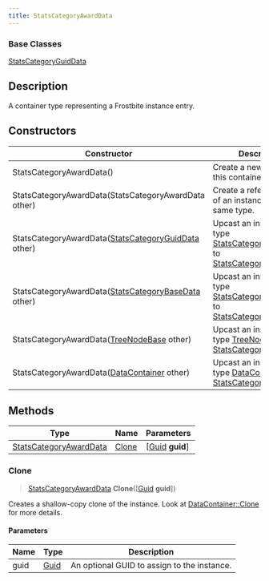 ```yaml
---
title: StatsCategoryAwardData
---
```

### Base Classes

[StatsCategoryGuidData](/vext/ref/fb/statscategoryguiddata/)

## Description

A container type representing a Frostbite instance entry.

## Constructors

| Constructor                                                                       | Description                                                                                                                         |
| --------------------------------------------------------------------------------- | ----------------------------------------------------------------------------------------------------------------------------------- |
| StatsCategoryAwardData()                                                          | Create a new instance of this container type.                                                                                       |
| StatsCategoryAwardData(StatsCategoryAwardData other)                              | Create a reference copy of an instance of the same type.                                                                            |
| StatsCategoryAwardData([StatsCategoryGuidData](/vext/ref/fb/statscategoryguiddata/) other)      | Upcast an instance of type [StatsCategoryGuidData](/vext/ref/fb/statscategoryguiddata/) to [StatsCategoryAwardData](/vext/ref/fb/statscategoryawarddata/).      |
| StatsCategoryAwardData([StatsCategoryBaseData](/vext/ref/fb/statscategorybasedata/) other)      | Upcast an instance of type [StatsCategoryBaseData](/vext/ref/fb/statscategorybasedata/) to [StatsCategoryAwardData](/vext/ref/fb/statscategoryawarddata/).      |
| StatsCategoryAwardData([TreeNodeBase](/vext/ref/fb/treenodebase/) other)                        | Upcast an instance of type [TreeNodeBase](/vext/ref/fb/treenodebase/) to [StatsCategoryAwardData](/vext/ref/fb/statscategoryawarddata/).                        |
| StatsCategoryAwardData([DataContainer](/vext/ref/shared/class/datacontainer) other) | Upcast an instance of type [DataContainer](/vext/ref/shared/class/datacontainer) to [StatsCategoryAwardData](/vext/ref/fb/statscategoryawarddata/). |

## Methods

| Type                                             | Name            | Parameters                                     |
| ------------------------------------------------ | --------------- | ---------------------------------------------- |
| [StatsCategoryAwardData](/vext/ref/fb/statscategoryawarddata/) | [Clone](#clone) | \[[Guid](/vext/ref/shared/class/guid) **guid**\] |

### Clone

> [StatsCategoryAwardData](/vext/ref/fb/statscategoryawarddata/) **Clone**(\[[Guid](/vext/ref/shared/class/guid) **guid**\])

Creates a shallow-copy clone of the instance. Look at [DataContainer::Clone](/vext/ref/shared/class/datacontainer#clone) for more details.

#### Parameters

| Name | Type         | Description                                 |
| ---- | ------------ | ------------------------------------------- |
| guid | [Guid](/vext/ref/shared/class/guid/) | An optional GUID to assign to the instance. |
